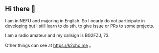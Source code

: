 ## Hi there 👋

I am in NEFU and majoring in English. So I nearly do not participate in developing but I still learn to do sth. to give issue or PRs to some projects.

I am a radio amateur and my callsign is BG2FZJ, 73.

Other things can see at https://k2cho.me 。 
<!--
**hehua04/hehua04** is a ✨ _special_ ✨ repository because its `README.md` (this file) appears on your GitHub profile.

Here are some ideas to get you started:

- 🔭 I’m currently working on ...
- 🌱 I’m currently learning ...
- 👯 I’m looking to collaborate on ...
- 🤔 I’m looking for help with ...
- 💬 Ask me about ...
- 📫 How to reach me: ...
- 😄 Pronouns: ...
- ⚡ Fun fact: ...
-->
